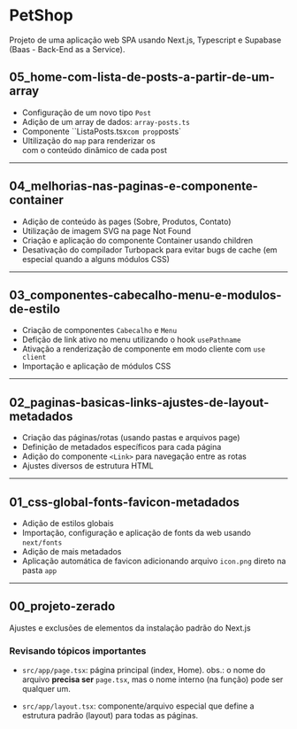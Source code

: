 # PetShop

Projeto de uma aplicação web SPA usando Next.js, Typescript e Supabase (Baas - Back-End as a Service).

## 05_home-com-lista-de-posts-a-partir-de-um-array

- Configuração de um novo tipo `Post`
- Adição de um array de dados: `array-posts.ts`
- Componente ``ListaPosts.tsx` com prop `posts`
- Ultilização do `map` para renderizar os <article> com o conteúdo dinâmico de cada post

---

## 04_melhorias-nas-paginas-e-componente-container

- Adição de conteúdo às pages (Sobre, Produtos, Contato)
- Utilização de imagem SVG na page Not Found
- Criação e aplicação do componente Container usando children
- Desativação do compilador Turbopack para evitar bugs de cache (em especial quando a alguns módulos CSS)

---

## 03_componentes-cabecalho-menu-e-modulos-de-estilo

- Criação de componentes `Cabecalho` e `Menu`
- Defição de link ativo no menu utilizando o hook `usePathname`
- Ativação a renderização de componente em modo cliente com `use client`
- Importação e aplicação de módulos CSS

---

## 02_paginas-basicas-links-ajustes-de-layout-metadados

- Criação das páginas/rotas (usando pastas e arquivos page)
- Definição de metadados específicos para cada página
- Adição do componente `<Link>` para navegação entre as rotas
- Ajustes diversos de estrutura HTML

---

## 01_css-global-fonts-favicon-metadados

- Adição de estilos globais
- Importação, configuração e aplicação de fonts da web usando `next/fonts`
- Adição de mais metadados
- Aplicação automática de favicon adicionando arquivo `icon.png` direto na pasta `app`

---

## 00_projeto-zerado

Ajustes e exclusões de elementos da instalação padrão do Next.js

### Revisando tópicos importantes

- `src/app/page.tsx`: página principal (index, Home). obs.: o nome do arquivo **precisa ser** `page.tsx`, mas o nome interno (na função) pode ser qualquer um.

- `src/app/layout.tsx`: componente/arquivo especial que define a estrutura padrão (layout) para todas as páginas.
